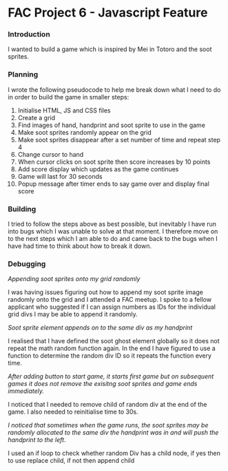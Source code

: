 # FAC Project 6 - Javascript Feature

### Introduction
I wanted to build a game which is inspired by Mei in Totoro and the soot sprites.

### Planning
I wrote the following pseudocode to help me break down what I need to do in order to build the game in smaller steps:

1. Initialise HTML, JS and CSS files
2. Create a grid
3. Find images of hand, handprint and soot sprite to use in the game
4. Make soot sprites randomly appear on the grid
5. Make soot sprites disappear after a set number of time and repeat step 4
6. Change cursor to hand
7. When cursor clicks on soot sprite then score increases by 10 points
8. Add score display which updates as the game continues
9. Game will last for 30 seconds
10. Popup message after timer ends to say game over and display final score


### Building
I tried to follow the steps above as best possible, but inevitably I have run into bugs which I was unable to solve at that moment. I therefore move on to the next steps which I am able to do and came back to the bugs when I have had time to think about how to break it down.

### Debugging
*Appending soot sprites onto my grid randomly*

I was having issues figuring out how to append my soot sprite image randomly onto the grid and I attended a FAC meetup. I spoke to a fellow applicant who suggested if I can assign numbers as IDs for the individual grid divs I may be able to append it randomly.

*Soot sprite element appends on to the same div as my handprint*

I realised that I have defined the soot ghost element globally so it does not repeat the math random function again. In the end I have figured to use a function to determine the random div ID so it repeats the function every time.

*After adding button to start game, it starts first game but on subsequent games it does not remove the exisitng soot sprites and game ends immediately.*

I noticed that I needed to remove child of random div at the end of the game. I also needed to reinitialise time to 30s.

*I noticed that sometimes when the game runs, the soot sprites may be randomly allocated to the same div the handprint was in and will push the handprint to the left.*

I used an if loop to check whether random Div has a child node, if yes then to use replace child, if not then append child
